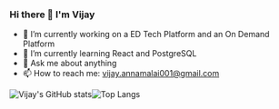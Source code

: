 ### Hi there 👋 I'm Vijay

- 🔭 I’m currently working on a ED Tech Platform and an On Demand Platform
- 🌱 I’m currently learning React and PostgreSQL
- 💬 Ask me about anything
- 📫 How to reach me: vijay.annamalai001@gmail.com

![Vijay's GitHub stats](https://github-readme-stats.vercel.app/api?username=Vijay-CIS&count_private=true&show_icons=true&theme=dracula)![Top Langs](https://github-readme-stats.vercel.app/api/top-langs/?username=Vijay-CIS&count_private=true&layout=compact&theme=dracula)
